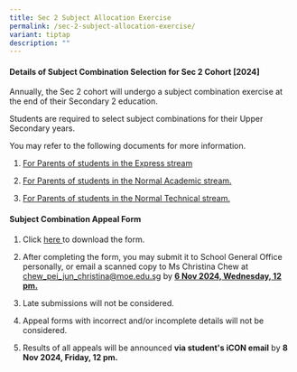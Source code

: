 ```yaml
---
title: Sec 2 Subject Allocation Exercise
permalink: /sec-2-subject-allocation-exercise/
variant: tiptap
description: ""
---
```

<h4><strong>Details of Subject Combination Selection for Sec 2 Cohort [2024]</strong></h4>
<p>Annually, the Sec 2 cohort will undergo a subject combination exercise
at the end of their Secondary 2 education.</p>
<p>Students are required to select subject combinations for their Upper Secondary
years.</p>
<p>You may refer to the following documents for more information.</p>
<p></p>
<ol data-tight="true" class="tight">
<li>
<p><a href="/files/Exam Related Matters/2024/Letter_for_Parents__Express_.pdf" rel="noopener noreferrer nofollow" target="_blank">For Parents of students in the Express stream </a>
</p>
</li>
<li>
<p><a href="/files/Exam Related Matters/2024/Letter_for_Parents__NA_.pdf" rel="noopener noreferrer nofollow" target="_blank">For Parents of students in the Normal Academic stream.</a>
</p>
</li>
<li>
<p><a href="/files/Exam Related Matters/2024/Letter_for_Parents__NT_.pdf" rel="noopener noreferrer nofollow" target="_blank">For Parents of students in the Normal Technical stream.</a>
</p>
</li>
</ol>
<p></p>
<h4><strong>Subject Combination Appeal Form</strong></h4>
<ol data-tight="true" class="tight">
<li>
<p>Click <a href="/files/Exam Related Matters/2024/Subject_Combination_Appeal_Form__2024_.pdf" rel="noopener noreferrer nofollow" target="_blank">here </a>to
download the form.</p>
</li>
<li>
<p>After completing the form, you may submit it to School General Office
personally, or email a scanned copy to Ms Christina Chew at <a href="mailto:chew_pei_jun_christina@moe.edu.sg" rel="noopener noreferrer nofollow" target="_blank">chew_pei_jun_christina@moe.edu.sg</a> by <strong><u>6 Nov 2024, Wednesday, 12 pm.</u></strong>
</p>
</li>
<li>
<p>Late submissions will not be considered.</p>
</li>
<li>
<p>Appeal forms with incorrect and/or incomplete details will not be considered.</p>
</li>
<li>
<p>Results of all appeals will be announced <strong>via student's iCON email</strong> by <strong>8 Nov 2024, Friday, 12 pm.</strong>
</p>
</li>
</ol>
<p></p>